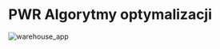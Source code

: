 # PWR Algorytmy optymalizacji
![warehouse_app](https://user-images.githubusercontent.com/44072895/159164727-421d9600-9056-4c3d-ae49-6faf1d9bf7a0.png)
